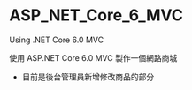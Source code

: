 # ASP_NET_Core_6_MVC
Using .NET Core  6.0 MVC

使用 ASP.NET Core 6.0 MVC 製作一個網路商城
- 目前是後台管理員新增修改商品的部分
